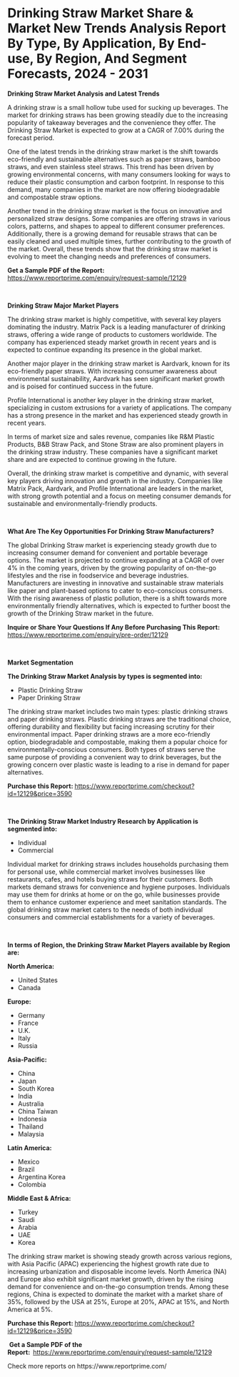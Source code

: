 <p><h1>Drinking Straw Market Share & Market New Trends Analysis Report By Type, By Application, By End-use, By Region, And Segment Forecasts, 2024 - 2031</h1></p><p><strong>Drinking Straw Market Analysis and Latest Trends</strong></p>
<p><p>A drinking straw is a small hollow tube used for sucking up beverages. The market for drinking straws has been growing steadily due to the increasing popularity of takeaway beverages and the convenience they offer. The Drinking Straw Market is expected to grow at a CAGR of 7.00% during the forecast period.</p><p>One of the latest trends in the drinking straw market is the shift towards eco-friendly and sustainable alternatives such as paper straws, bamboo straws, and even stainless steel straws. This trend has been driven by growing environmental concerns, with many consumers looking for ways to reduce their plastic consumption and carbon footprint. In response to this demand, many companies in the market are now offering biodegradable and compostable straw options.</p><p>Another trend in the drinking straw market is the focus on innovative and personalized straw designs. Some companies are offering straws in various colors, patterns, and shapes to appeal to different consumer preferences. Additionally, there is a growing demand for reusable straws that can be easily cleaned and used multiple times, further contributing to the growth of the market. Overall, these trends show that the drinking straw market is evolving to meet the changing needs and preferences of consumers.</p></p>
<p><strong>Get a Sample PDF of the Report:&nbsp;</strong> <a href="https://www.reportprime.com/enquiry/request-sample/12129">https://www.reportprime.com/enquiry/request-sample/12129</a></p>
<p>&nbsp;</p>
<p><strong>Drinking Straw Major Market Players</strong></p>
<p><p>The drinking straw market is highly competitive, with several key players dominating the industry. Matrix Pack is a leading manufacturer of drinking straws, offering a wide range of products to customers worldwide. The company has experienced steady market growth in recent years and is expected to continue expanding its presence in the global market.</p><p>Another major player in the drinking straw market is Aardvark, known for its eco-friendly paper straws. With increasing consumer awareness about environmental sustainability, Aardvark has seen significant market growth and is poised for continued success in the future.</p><p>Profile International is another key player in the drinking straw market, specializing in custom extrusions for a variety of applications. The company has a strong presence in the market and has experienced steady growth in recent years.</p><p>In terms of market size and sales revenue, companies like R&M Plastic Products, B&B Straw Pack, and Stone Straw are also prominent players in the drinking straw industry. These companies have a significant market share and are expected to continue growing in the future.</p><p>Overall, the drinking straw market is competitive and dynamic, with several key players driving innovation and growth in the industry. Companies like Matrix Pack, Aardvark, and Profile International are leaders in the market, with strong growth potential and a focus on meeting consumer demands for sustainable and environmentally-friendly products.</p></p>
<p>&nbsp;</p>
<p><strong>What Are The Key Opportunities For Drinking Straw Manufacturers?</strong></p>
<p><p>The global Drinking Straw market is experiencing steady growth due to increasing consumer demand for convenient and portable beverage options. The market is projected to continue expanding at a CAGR of over 4% in the coming years, driven by the growing popularity of on-the-go lifestyles and the rise in foodservice and beverage industries. Manufacturers are investing in innovative and sustainable straw materials like paper and plant-based options to cater to eco-conscious consumers. With the rising awareness of plastic pollution, there is a shift towards more environmentally friendly alternatives, which is expected to further boost the growth of the Drinking Straw market in the future.</p></p>
<p><strong>Inquire or Share Your Questions If Any Before Purchasing This Report:</strong> <a href="https://www.reportprime.com/enquiry/pre-order/12129">https://www.reportprime.com/enquiry/pre-order/12129</a></p>
<p>&nbsp;</p>
<p><strong>Market Segmentation</strong></p>
<p><strong>The Drinking Straw Market Analysis by types is segmented into:</strong></p>
<p><ul><li>Plastic Drinking Straw</li><li>Paper Drinking Straw</li></ul></p>
<p><p>The drinking straw market includes two main types: plastic drinking straws and paper drinking straws. Plastic drinking straws are the traditional choice, offering durability and flexibility but facing increasing scrutiny for their environmental impact. Paper drinking straws are a more eco-friendly option, biodegradable and compostable, making them a popular choice for environmentally-conscious consumers. Both types of straws serve the same purpose of providing a convenient way to drink beverages, but the growing concern over plastic waste is leading to a rise in demand for paper alternatives.</p></p>
<p><strong>Purchase this Report:&nbsp;</strong><a href="https://www.reportprime.com/checkout?id=12129&price=3590">https://www.reportprime.com/checkout?id=12129&price=3590</a></p>
<p>&nbsp;</p>
<p><strong>The Drinking Straw Market Industry Research by Application is segmented into:</strong></p>
<p><ul><li>Individual</li><li>Commercial</li></ul></p>
<p><p>Individual market for drinking straws includes households purchasing them for personal use, while commercial market involves businesses like restaurants, cafes, and hotels buying straws for their customers. Both markets demand straws for convenience and hygiene purposes. Individuals may use them for drinks at home or on the go, while businesses provide them to enhance customer experience and meet sanitation standards. The global drinking straw market caters to the needs of both individual consumers and commercial establishments for a variety of beverages.</p></p>
<p>&nbsp;</p>
<p><strong>In terms of Region, the Drinking Straw Market Players available by Region are:</strong></p>
<p>
    <p> <strong> North America: </strong>
        <ul>
            <li>United States</li>
            <li>Canada</li>
        </ul>
        </p> 
    <p> <strong> Europe: </strong>
        <ul>
            <li>Germany</li>
            <li>France</li>
            <li>U.K.</li>
            <li>Italy</li>
            <li>Russia</li>
        </ul>
        </p> 
    <p> <strong> Asia-Pacific: </strong>
        <ul>
            <li>China</li>
            <li>Japan</li>
            <li>South Korea</li>
            <li>India</li>
            <li>Australia</li>
            <li>China Taiwan</li>
            <li>Indonesia</li>
            <li>Thailand</li>
            <li>Malaysia</li>
        </ul>
        </p> 
    <p> <strong> Latin America: </strong>
        <ul>
            <li>Mexico</li>
            <li>Brazil</li>
            <li>Argentina Korea</li>
            <li>Colombia</li>
        </ul>
        </p> 
    <p> <strong> Middle East & Africa: </strong>
        <ul>
            <li>Turkey</li>
            <li>Saudi</li>
            <li>Arabia</li>
            <li>UAE</li>
            <li>Korea</li>
        </ul>
    </p>
    </p>
<p><p>The drinking straw market is showing steady growth across various regions, with Asia Pacific (APAC) experiencing the highest growth rate due to increasing urbanization and disposable income levels. North America (NA) and Europe also exhibit significant market growth, driven by the rising demand for convenience and on-the-go consumption trends. Among these regions, China is expected to dominate the market with a market share of 35%, followed by the USA at 25%, Europe at 20%, APAC at 15%, and North America at 5%.</p></p>
<p><strong>Purchase this Report: </strong><a href="https://www.reportprime.com/checkout?id=12129&price=3590">https://www.reportprime.com/checkout?id=12129&price=3590</a></p>
<p>&nbsp;<strong>Get a Sample PDF of the Report:&nbsp;&nbsp;</strong><a href="https://www.reportprime.com/enquiry/request-sample/12129">https://www.reportprime.com/enquiry/request-sample/12129</a></p>
<p><strong></strong></p>
<p>Check more reports on https://www.reportprime.com/</p>